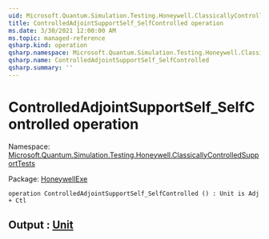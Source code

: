 ```yaml
---
uid: Microsoft.Quantum.Simulation.Testing.Honeywell.ClassicallyControlledSupportTests.ControlledAdjointSupportSelf_SelfControlled
title: ControlledAdjointSupportSelf_SelfControlled operation
ms.date: 3/30/2021 12:00:00 AM
ms.topic: managed-reference
qsharp.kind: operation
qsharp.namespace: Microsoft.Quantum.Simulation.Testing.Honeywell.ClassicallyControlledSupportTests
qsharp.name: ControlledAdjointSupportSelf_SelfControlled
qsharp.summary: ''
---
```


# ControlledAdjointSupportSelf_SelfControlled operation

Namespace: [Microsoft.Quantum.Simulation.Testing.Honeywell.ClassicallyControlledSupportTests](xref:Microsoft.Quantum.Simulation.Testing.Honeywell.ClassicallyControlledSupportTests)

Package: [HoneywellExe](https://nuget.org/packages/HoneywellExe)




```qsharp
operation ControlledAdjointSupportSelf_SelfControlled () : Unit is Adj + Ctl
```


## Output : [Unit](xref:microsoft.quantum.lang-ref.unit)

